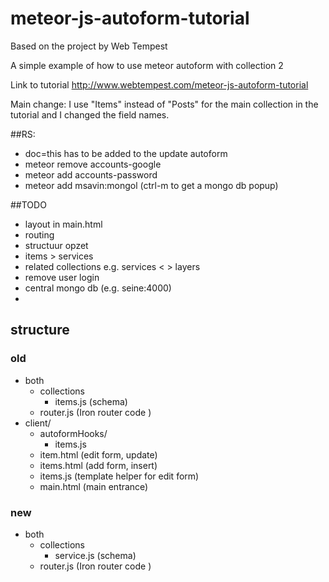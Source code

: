 # meteor-js-autoform-tutorial
Based on the project by Web Tempest

A simple example of how to use meteor autoform with collection 2

Link to tutorial http://www.webtempest.com/meteor-js-autoform-tutorial

Main change: I use "Items" instead of "Posts" for the main collection in the tutorial and I changed the field names.


##RS:

* doc=this has to be added to the update autoform
* meteor remove accounts-google
* meteor add accounts-password
* meteor add msavin:mongol (ctrl-m to get a mongo db popup)

##TODO
* layout in main.html
* routing
* structuur opzet
* items > services
* related collections e.g. services < > layers
* remove user login
* central mongo db (e.g. seine:4000)
* 

## structure
### old
* both
  * collections 
      * items.js (schema)
  * router.js (Iron router code )
* client/
  * autoformHooks/
    * items.js
  * item.html  (edit form, update)
  * items.html  (add form, insert)
  * items.js  (template helper for edit form)
  * main.html  (main entrance)
  
### new
* both
  * collections 
      * service.js (schema)
  * router.js (Iron router code )

  